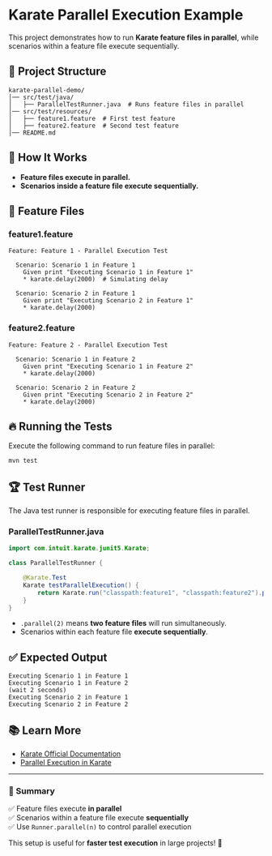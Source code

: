 # Karate Parallel Execution Example

This project demonstrates how to run **Karate feature files in parallel**, while scenarios within a feature file execute sequentially.

## 📌 Project Structure

```
karate-parallel-demo/
│── src/test/java/
│   ├── ParallelTestRunner.java  # Runs feature files in parallel
│── src/test/resources/
│   ├── feature1.feature  # First test feature
│   ├── feature2.feature  # Second test feature
│── README.md
```

## 🚀 How It Works

- **Feature files execute in parallel.**
- **Scenarios inside a feature file execute sequentially.**

## 📝 Feature Files

### **feature1.feature**
```gherkin
Feature: Feature 1 - Parallel Execution Test

  Scenario: Scenario 1 in Feature 1
    Given print "Executing Scenario 1 in Feature 1"
    * karate.delay(2000)  # Simulating delay

  Scenario: Scenario 2 in Feature 1
    Given print "Executing Scenario 2 in Feature 1"
    * karate.delay(2000)
```

### **feature2.feature**
```gherkin
Feature: Feature 2 - Parallel Execution Test

  Scenario: Scenario 1 in Feature 2
    Given print "Executing Scenario 1 in Feature 2"
    * karate.delay(2000)

  Scenario: Scenario 2 in Feature 2
    Given print "Executing Scenario 2 in Feature 2"
    * karate.delay(2000)
```

## 🔥 Running the Tests

Execute the following command to run feature files in parallel:

```sh
mvn test
```

## 🏆 Test Runner

The Java test runner is responsible for executing feature files in parallel.

### **ParallelTestRunner.java**
```java
import com.intuit.karate.junit5.Karate;

class ParallelTestRunner {

    @Karate.Test
    Karate testParallelExecution() {
        return Karate.run("classpath:feature1", "classpath:feature2").parallel(2);
    }
}
```

- `.parallel(2)` means **two feature files** will run simultaneously.
- Scenarios within each feature file **execute sequentially**.

## ✅ Expected Output

```
Executing Scenario 1 in Feature 1
Executing Scenario 1 in Feature 2
(wait 2 seconds)
Executing Scenario 2 in Feature 1
Executing Scenario 2 in Feature 2
```

## 📚 Learn More

- [Karate Official Documentation](https://karatelabs.github.io/karate/)
- [Parallel Execution in Karate](https://karatelabs.github.io/karate/#parallel-execution)

---

### 🎯 Summary

✅ Feature files execute **in parallel**  
✅ Scenarios within a feature file execute **sequentially**  
✅ Use `Runner.parallel(n)` to control parallel execution  

This setup is useful for **faster test execution** in large projects! 🚀
